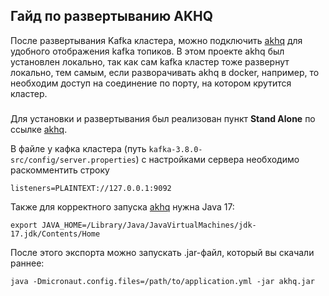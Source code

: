 ## Гайд по развертыванию AKHQ

После развертывания Kafka кластера, можно подключить [akhq](https://akhq.io/docs/installation.html) для удобного отображения kafka топиков. В этом проекте akhq был установлен локально, так как сам kafka кластер тоже развернут локально, тем самым, если разворачивать akhq в docker, например, то необходим доступ на соединение по порту, на котором крутится кластер. 

###

Для установки и развертывания был реализован пункт **Stand Alone** по ссылке [akhq](https://akhq.io/docs/installation.html). 

В файле у кафка кластера (путь `kafka-3.8.0-src/config/server.properties`) с настройками сервера необходимо раскомментить строку
```
listeners=PLAINTEXT://127.0.0.1:9092
```

Также для корректного запуска [akhq](https://akhq.io/docs/installation.html) нужна Java 17:

```
export JAVA_HOME=/Library/Java/JavaVirtualMachines/jdk-17.jdk/Contents/Home
```

После этого экспорта можно запускать .jar-файл, который вы скачали раннее:

```
java -Dmicronaut.config.files=/path/to/application.yml -jar akhq.jar
```